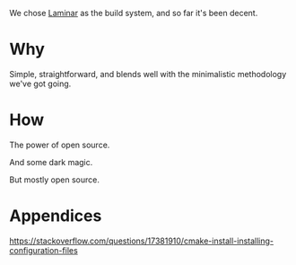We chose [Laminar]() as the build system, and so far it's been decent.

# Why
Simple, straightforward, and blends well with the minimalistic methodology we've got going.

# How
The power of open source.

And some dark magic.

But mostly open source.





# Appendices
https://stackoverflow.com/questions/17381910/cmake-install-installing-configuration-files
